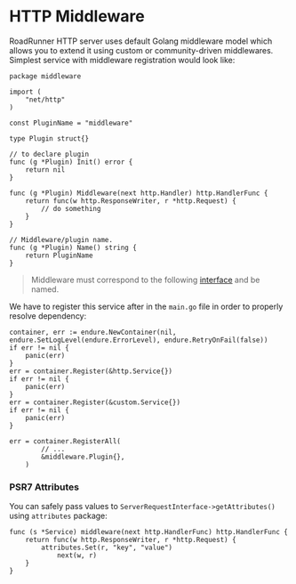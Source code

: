 # HTTP Middleware
RoadRunner HTTP server uses default Golang middleware model which allows you to extend it using custom or 
community-driven middlewares. Simplest service with middleware registration would look like:

```golang
package middleware

import (
	"net/http"
)

const PluginName = "middleware"

type Plugin struct{}

// to declare plugin
func (g *Plugin) Init() error {
	return nil
}

func (g *Plugin) Middleware(next http.Handler) http.HandlerFunc {
	return func(w http.ResponseWriter, r *http.Request) {
		// do something
	}
}

// Middleware/plugin name.
func (g *Plugin) Name() string {
	return PluginName
}
```

> Middleware must correspond to the following [interface](https://github.com/spiral/roadrunner/blob/master/plugins/http/plugin.go#L44) and be named.

We have to register this service after in the `main.go` file in order to properly resolve dependency:

```golang
container, err := endure.NewContainer(nil, endure.SetLogLevel(endure.ErrorLevel), endure.RetryOnFail(false))
if err != nil {
	panic(err)
}
err = container.Register(&http.Service{})
if err != nil {
    panic(err)
}
err = container.Register(&custom.Service{})
if err != nil {
    panic(err)
}

err = container.RegisterAll(		
		// ...
        &middleware.Plugin{},
	)
```

### PSR7 Attributes
You can safely pass values to `ServerRequestInterface->getAttributes()` using `attributes` package:

```golang
func (s *Service) middleware(next http.HandlerFunc) http.HandlerFunc {
	return func(w http.ResponseWriter, r *http.Request) {
	    attributes.Set(r, "key", "value")
            next(w, r)
	}
}
```
